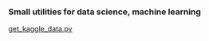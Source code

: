 ### Small utilities for data science, machine learning

[get_kaggle_data.py](https://github.com/aprotopopov/ds_utils/blob/master/get_kaggle_data.py)
